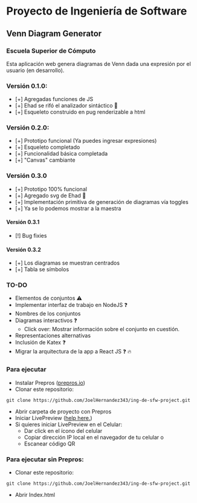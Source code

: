 # Proyecto de Ingeniería de Software
## Venn Diagram Generator
### Escuela Superior de Cómputo

Esta aplicación web genera diagramas de Venn dada una expresión por el usuario (en desarrollo).

### Versión 0.1.0:
- [+] Agregadas funciones de JS
- [+] Ehad se rifó el analizador sintáctico :blue_heart:
- [+] Esqueleto construido en pug renderizable a html

### Versión 0.2.0:
- [+] Prototipo funcional (Ya puedes ingresar expresiones)
- [+] Esqueleto completado
- [+] Funcionalidad básica completada
- [+] "Canvas" cambiante

### Versión 0.3.0
- [+] Prototipo 100% funcional
- [+] Agregado svg de Ehad :blue_heart:
- [+] Implementación primitiva de generación de diagramas vía toggles
- [+] Ya se lo podemos mostrar a la maestra

#### Versión 0.3.1
- [!] Bug fixies

#### Versión 0.3.2
- [+] Los diagramas se muestran centrados
- [+] Tabla se símbolos

### TO-DO
- Elementos de conjuntos :warning: 
- Implementar interfaz de trabajo en NodeJS :question:
- Nombres de los conjuntos
- Diagramas interactivos :question:
  - Click over: Mostrar información sobre el conjunto en cuestión.
- Representaciones alternativas
- Inclusión de Katex :question:
- Migrar la arquitectura de la app a React JS :question: :fire:

### Para ejecutar

- Instalar Prepros ([prepros.io](https://prepros.io/))
- Clonar este repositorio:
```ssh
git clone https://github.com/JoelHernandez343/ing-de-sfw-project.git
```
- Abrir carpeta de proyecto con Prepros
- Iniciar LivePreview ([help here.](https://prepros.io/help/live-preview))
- Si quieres iniciar LivePreview en el Celular:
  - Dar click en el ícono del celular
  - Copiar dirección IP local en el navegador de tu celular o
  - Escanear código QR

### Para ejecutar sin Prepros:

- Clonar este repositorio:
```ssh
git clone https://github.com/JoelHernandez343/ing-de-sfw-project.git
```
- Abrir Index.html
  